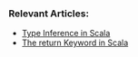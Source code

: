 ### Relevant Articles:

- [Type Inference in Scala](https://www.baeldung.com/scala/type-inference)
- [The return Keyword in Scala](https://www.baeldung.com/scala/return-keyword)
